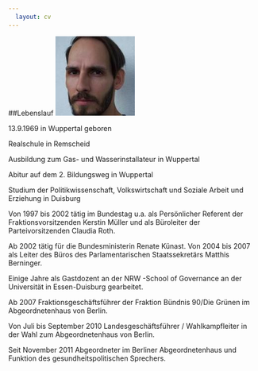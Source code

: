 ```yaml
---
  layout: cv
---
```


##Lebenslauf
<img src="/images/sven.jpg" class="inline-image"/>

  13.9.1969 in Wuppertal geboren

  Realschule in Remscheid

  Ausbildung zum Gas- und Wasserinstallateur in Wuppertal

  Abitur auf dem 2. Bildungsweg in Wuppertal

  Studium der Politikwissenschaft, Volkswirtschaft und Soziale Arbeit und Erziehung  in Duisburg

  Von 1997 bis 2002 tätig im Bundestag u.a. als Persönlicher Referent der Fraktionsvorsitzenden Kerstin Müller und als Büroleiter der Parteivorsitzenden Claudia Roth.

  Ab 2002 tätig für die Bundesministerin Renate Künast. Von 2004 bis 2007 als Leiter des Büros des Parlamentarischen Staatssekretärs Matthis Berninger.

  Einige Jahre als Gastdozent an der NRW -School of Governance an der Universität in Essen-Duisburg gearbeitet.

  Ab 2007 Fraktionsgeschäftsführer der Fraktion Bündnis 90/Die Grünen im Abgeordnetenhaus von Berlin.

  Von Juli bis September 2010 Landesgeschäftsführer / Wahlkampfleiter in der Wahl zum Abgeordnetenhaus von Berlin.

  Seit November 2011 Abgeordneter im Berliner Abgeordnetenhaus und Funktion des gesundheitspolitischen Sprechers.
